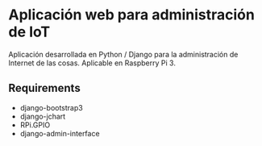 # Aplicación web para administración de IoT
Aplicación desarrollada en Python / Django para la administración de Internet de las cosas. Aplicable en Raspberry Pi 3.

## Requirements
<ul>
  <li>django-bootstrap3</li>
  <li>django-jchart</li>
  <li>RPi.GPIO</li>
  <li>django-admin-interface</li>

</ul>
